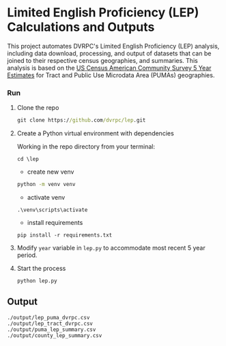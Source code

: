 # Limited English Proficiency (LEP) Calculations and Outputs

This project automates DVRPC's Limited English Proficiency (LEP) analysis, including data download, processing, and output of datasets that can be joined to their respective census geographies, and summaries. This analysis is based on the [US Census American Community Survey 5 Year Estimates](https://www.census.gov/data/developers/data-sets/acs-5year.html) for Tract and Public Use Microdata Area (PUMAs) geographies.


### Run
1. Clone the repo
    ``` cmd
    git clone https://github.com/dvrpc/lep.git
    ```
2. Create a Python virtual environment with dependencies

    Working in the repo directory from your terminal:

   ```
   cd \lep
   ```
    - create new venv
    ```cmd
    python -m venv venv
    ```
    - activate venv
    ```
    .\venv\scripts\activate
    ```
    - install requirements
    ```
    pip install -r requirements.txt
    ```
3. Modify `year` variable in `lep.py` to accommodate most recent 5 year period.

4. Start the process
    ```
    python lep.py
    ```

## Output
```
./output/lep_puma_dvrpc.csv
./output/lep_tract_dvrpc.csv
./output/puma_lep_summary.csv
./output/county_lep_summary.csv
```